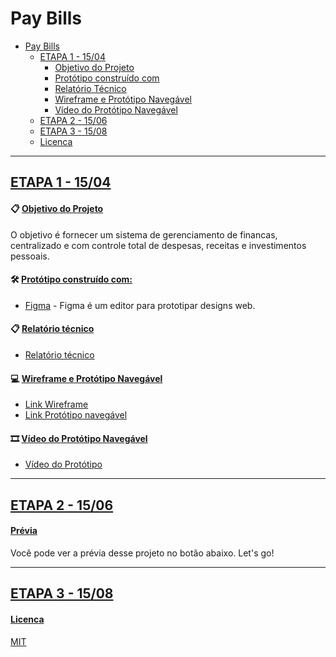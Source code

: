 # Pay Bills

- [Pay Bills](#pay-bills)
  - [ETAPA 1 - 15/04](#etapa-1---1504)
    - [Objetivo do Projeto](#objetivo-do-projeto)
    - [Protótipo construído com](#prototipo-construido-com)
    - [Relatório Técnico](#relatorio-tecnico)
    - [Wireframe e Protótipo Navegável](#wireframe-e-prototipo-navegavel)
    - [Vídeo do Protótipo Navegável](#video-do-prototipo-navegavel)
  - [ETAPA 2 - 15/06](#etapa-2---1506)
  - [ETAPA 3 - 15/08](#etapa-3---1508)
  - [Licenca](#licenca)

---

## [ETAPA 1 - 15/04](#)

#### 📋 [Objetivo do Projeto](#objetivo-do-projeto)

O objetivo é fornecer um sistema de gerenciamento de financas, centralizado e com controle total de despesas, receitas e
investimentos pessoais.

#### 🛠️ [Protótipo construído com:](#prototipo-construido-com)

- [Figma](https://www.figma.com/) - Figma é um editor para prototipar designs web.

#### 📋 [Relatório técnico](#relatorio-tecnico)

- [Relatório técnico](https://github.com/oimarianinha/pay-bills/blob/main/relatorio_tecnico.pdf)

#### 💻 [Wireframe e Protótipo Navegável](#wireframe-e-prototipo-navegavel)

- [Link Wireframe](https://www.figma.com/file/0YT7YoIiNfTjsPd1PLdYez/Projeto-Integrado---Wireframe)
- [Link Protótipo navegável](https://www.figma.com/file/BzMpfOXmsV6qYSZfm8ypbr/Projeto-Integrado---Prot%C3%B3tipo?node-id=0%3A1)

#### 🎞 [Vídeo do Protótipo Navegável](#video-do-prototipo-navegavel)

- [Vídeo do Protótipo](https://github.com/oimarianinha/pay-bills/blob/main/prototipo_navegavel.mp4)

---

## [ETAPA 2 - 15/06](#etapa-2---1506)

#### [Prévia](#previa)
Você pode ver a prévia desse projeto no botão abaixo. Let's go!


---

## [ETAPA 3 - 15/08](#etapa-3---1508)



#### [Licenca](#licenca)

[MIT](https://choosealicense.com/licenses/mit/)
